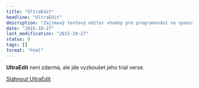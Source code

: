 ```yaml
---
title: "UltraEdit"
headline: "UltraEdit"
description: "Zajímavý textový editor vhodný pro programování se spoustou funkcí."
date: "2015-10-27"
last_modification: "2015-10-27"
status: 0
tags: []
format: "html"
---
```


<p><b>UltraEdit</b> není zdarma, ale jde vyzkoušet jeho trial verse.</p>

<p><a href="http://www.ultraedit.com/downloads.html" class="button">Stáhnout UltraEdit</a></p>